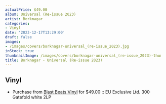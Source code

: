 ```yaml
---
actualPrice: $49.00
album: Universal (Re-issue 2023)
artist: Borknagar
categories:
- Vinyl
date: '2023-12-17T13:29:00'
draft: false
images:
- /images/covers/borknagar-universal_(re-issue_2023).jpg
inStock: true
thumbnailImage: /images/covers/borknagar-universal_(re-issue_2023)-thumb.jpg
title: Borknagar - Universal (Re-issue 2023)
---
```


## Vinyl
* Purchase from [Blast Beats Vinyl](https://blastbeatsvinyl.com/products/borknagar-universal-re-issue-2023-eu-exclusive-ltd-300-gatefold-white-2lp) for $49.00 :: EU Exclusive Ltd. 300 Gatefold white 2LP
